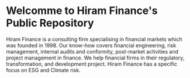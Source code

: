 # Welcomme to Hiram Finance's Public Repository

Hiram Finance is a consulting firm specialising in financial markets which was founded in 1998. Our know-how covers financial engineering, risk management, internal audits and conformity, post-market activities and project management in finance. We help financial firms in their regulatory, transformation, and development project. Hiram Finance has a specific focus on ESG and Climate risk.
